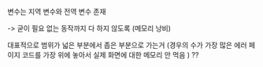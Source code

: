 변수는 지역 변수와 전역 변수 존재 

-> 굳이 필요 없는 동작까지 다 하지 않도록 (메모리 낭비)

대표적으로 범위가 넓은 부분에서 좁은 부분으로 가는거 (경우의 수가 가장 많은 에러 페이지 코드를 가장 위에 놓아서 실제 화면에 대한 메모리 안 먹음 )
??
